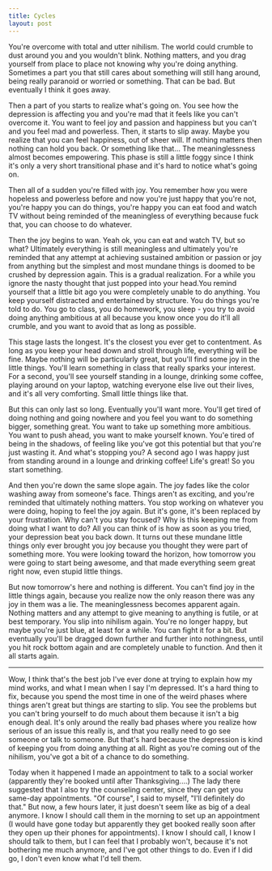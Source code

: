 ```yaml
---
title: Cycles
layout: post
---
```

You're overcome with total and utter nihilism. The world could crumble to dust around you and you wouldn't blink. Nothing matters, and you drag yourself from place to place not knowing why you're doing anything. Sometimes a part you that still cares about something will still hang around, being really paranoid or worried or something. That can be bad. But eventually I think it goes away.

Then a part of you starts to realize what's going on. You see how the depression is affecting you and you're mad that it feels like you can't overcome it. You want to feel joy and passion and happiness but you can't and you feel mad and powerless. Then, it starts to slip away. Maybe you realize that you can feel happiness, out of sheer will. If nothing matters then nothing can hold you back. Or something like that... The meaninglessness almost becomes empowering. This phase is still a little foggy since I think it's only a very short transitional phase and it's hard to notice what's going on.

Then all of a sudden you're filled with joy. You remember how you were hopeless and powerless before and now you're just happy that you're not, you're happy you can do things, you're happy you can eat food and watch TV without being reminded of the meaningless of everything because fuck that, you can choose to do whatever.

Then the joy begins to wan. Yeah ok, you can eat and watch TV, but so what? Ultimately everything is still meaningless and ultimately you're reminded that any attempt at achieving sustained ambition or passion or joy from anything but the simplest and most mundane things is doomed to be crushed by depression again. This is a gradual realization. For a while you ignore the nasty thought that just popped into your head.You remind yourself that a little bit ago you were completely unable to do anything. You keep yourself distracted and entertained by structure. You do things you're told to do. You go to class, you do homework, you sleep - you try to avoid doing anything ambitious at all because you know once you do it'll all crumble, and you want to avoid that as long as possible.

This stage lasts the longest. It's the closest you ever get to contentment. As long as you keep your head down and stroll through life, everything will be fine. Maybe nothing will be particularly great, but you'll find some joy in the little things. You'll learn something in class that really sparks your interest. For a second, you'll see yourself standing in a lounge, drinking some coffee, playing around on your laptop, watching everyone else live out their lives, and it's all very comforting. Small little things like that.

But this can only last so long. Eventually you'll want more. You'll get tired of doing nothing and going nowhere and you feel you want to do something bigger, something great. You want to take up something more ambitious. You want to push ahead, you want to make yourself known. You'e tired of being in the shadows, of feeling like you've got this potential but that you're just wasting it. And what's stopping you? A second ago I was happy just from standing around in a lounge and drinking coffee! Life's great! So you start something.

And then you're down the same slope again. The joy fades like the color washing away from someone's face. Things aren't as exciting, and you're reminded that ultimately nothing matters. You stop working on whatever you were doing, hoping to feel the joy again. But it's gone, it's been replaced by your frustration. Why can't you stay focused? Why is this keeping me from doing what I want to do? All you can think of is how as soon as you tried, your depression beat you back down. It turns out these mundane little things only ever brought you joy because you thought they were part of something more. You were looking toward the horizon, how tomorrow you were going to start being awesome, and that made everything seem great right now, even stupid little things.

But now tomorrow's here and nothing is different. You can't find joy in the little things again, because you realize now the only reason there was any joy in them was a lie. The meaninglessness becomes apparent again. Nothing matters and any attempt to give meaning to anything is futile, or at best temporary. You slip into nihilism again. You're no longer happy, but maybe you're just blue, at least for a while. You can fight it for a bit. But eventually you'll be dragged down further and further into nothingness, until you hit rock bottom again and are completely unable to function. And then it all starts again.

---

Wow, I think that's the best job I've ever done at trying to explain how my mind works, and what I mean when I say I'm depressed. It's a hard thing to fix, because you spend the most time in one of the weird phases where things aren't great but things are starting to slip. You see the problems but you can't bring yourself to do much about them because it isn't a big enough deal. It's only around the really bad phases where you realize how serious of an issue this really is, and that you really need to go see someone or talk to someone. But that's hard because the depression is kind of keeping you from doing anything at all. Right as you're coming out of the nihilism, you've got a bit of a chance to do something.

Today when it happened I made an appointment to talk to a social worker (apparently they're booked until after Thanksgiving....) The lady there suggested that I also try the counseling center, since they can get you same-day appointments. "Of course", I said to myself, "I'll definitely do that." But now, a few hours later, it just doesn't seem like as big of a deal anymore. I know I should call them in the morning to set up an appointment (I would have gone today but apparently they get booked really soon after they open up their phones for appointments). I know I should call, I know I should talk to them, but I can feel that I probably won't, because it's not bothering me much anymore, and I've got other things to do. Even if I did go, I don't even know what I'd tell them.


